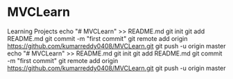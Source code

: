 # MVCLearn
Learning Projects
echo "# MVCLearn" >> README.md
git init
git add README.md
git commit -m "first commit"
git remote add origin https://github.com/kumarreddy0408/MVCLearn.git
git push -u origin master
echo "# MVCLearn" >> README.md
git init
git add README.md
git commit -m "first commit"
git remote add origin https://github.com/kumarreddy0408/MVCLearn.git
git push -u origin master
